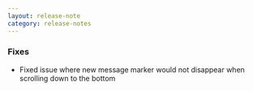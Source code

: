 ```yaml
---
layout: release-note
category: release-notes
---
```


### Fixes

- Fixed issue where new message marker would not disappear when scrolling down to the bottom
